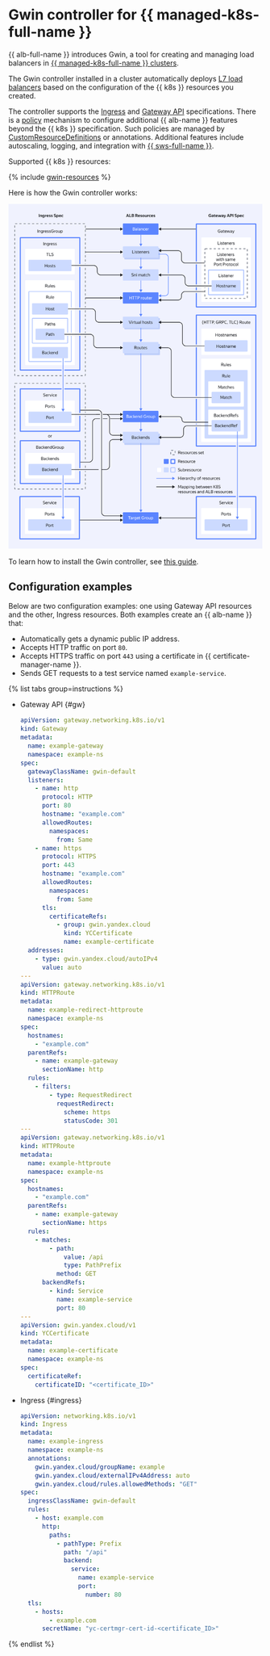 # Gwin controller for {{ managed-k8s-full-name }}

{{ alb-full-name }} introduces Gwin, a tool for creating and managing load balancers in [{{ managed-k8s-full-name }} clusters](../../../managed-kubernetes/concepts/index.md#kubernetes-cluster).

The Gwin controller installed in a cluster automatically deploys [L7 load balancers](../../../application-load-balancer/concepts/application-load-balancer.md) based on the configuration of the {{ k8s }} resources you created.

The controller supports the [Ingress](https://kubernetes.io/docs/concepts/services-networking/ingress/) and [Gateway API](https://gateway-api.sigs.k8s.io/) specifications. There is a [policy](../../../managed-kubernetes/alb-ref/gwin-policies.md) mechanism to configure additional {{ alb-name }} features beyond the {{ k8s }} specification. Such policies are managed by [CustomResourceDefinitions](https://kubernetes.io/docs/tasks/extend-kubernetes/custom-resources/custom-resource-definitions/) or annotations. Additional features include autoscaling, logging, and integration with [{{ sws-full-name }}](../../../smartwebsecurity/concepts/index.md).

Supported {{ k8s }} resources:

{% include [gwin-resources](gwin-resources.md) %}

Here is how the Gwin controller works:

![image](../../../_assets/managed-kubernetes/gwin.svg)

To learn how to install the Gwin controller, see [this guide](../../..//managed-kubernetes/alb-ref/gwin-quickstart.md).

## Configuration examples

Below are two configuration examples: one using Gateway API resources and the other, Ingress resources. Both examples create an {{ alb-name }} that:

  * Automatically gets a dynamic public IP address.
  * Accepts HTTP traffic on port `80`.
  * Accepts HTTPS traffic on port `443` using a certificate in {{ certificate-manager-name }}.
  * Sends GET requests to a test service named `example-service`.

{% list tabs group=instructions %}

  - Gateway API {#gw}

      ```yaml
      apiVersion: gateway.networking.k8s.io/v1
      kind: Gateway
      metadata:
        name: example-gateway
        namespace: example-ns
      spec:
        gatewayClassName: gwin-default
        listeners:
          - name: http
            protocol: HTTP
            port: 80
            hostname: "example.com"
            allowedRoutes:
              namespaces:
                from: Same
          - name: https
            protocol: HTTPS
            port: 443
            hostname: "example.com"
            allowedRoutes:
              namespaces:
                from: Same
            tls:
              certificateRefs:
                - group: gwin.yandex.cloud
                  kind: YCCertificate
                  name: example-certificate
        addresses:
          - type: gwin.yandex.cloud/autoIPv4
            value: auto
      ---
      apiVersion: gateway.networking.k8s.io/v1
      kind: HTTPRoute
      metadata:
        name: example-redirect-httproute
        namespace: example-ns
      spec:
        hostnames:
          - "example.com"
        parentRefs:
          - name: example-gateway
            sectionName: http
        rules:
          - filters:
              - type: RequestRedirect
                requestRedirect:
                  scheme: https
                  statusCode: 301
      ---
      apiVersion: gateway.networking.k8s.io/v1
      kind: HTTPRoute
      metadata:
        name: example-httproute
        namespace: example-ns
      spec:
        hostnames:
          - "example.com"
        parentRefs:
          - name: example-gateway
            sectionName: https
        rules:
          - matches:
              - path:
                  value: /api
                  type: PathPrefix
                method: GET
            backendRefs:
              - kind: Service
                name: example-service
                port: 80
      ---
      apiVersion: gwin.yandex.cloud/v1
      kind: YCCertificate
      metadata:
        name: example-certificate
        namespace: example-ns
      spec:
        certificateRef:
          certificateID: "<certificate_ID>"
      ```

  - Ingress {#ingress}

      ```yaml
      apiVersion: networking.k8s.io/v1
      kind: Ingress
      metadata:
        name: example-ingress
        namespace: example-ns
        annotations:
          gwin.yandex.cloud/groupName: example
          gwin.yandex.cloud/externalIPv4Address: auto
          gwin.yandex.cloud/rules.allowedMethods: "GET"
      spec:
        ingressClassName: gwin-default
        rules:
          - host: example.com
            http:
              paths:
                - pathType: Prefix
                  path: "/api"
                  backend:
                    service:
                      name: example-service
                      port:
                        number: 80
        tls:
          - hosts:
              - example.com
            secretName: "yc-certmgr-cert-id-<certificate_ID>"
      ```


{% endlist %}

